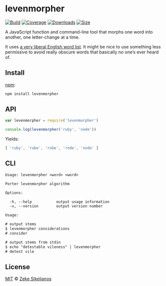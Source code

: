 # levenmorpher

[![Build][build-badge]][build]
[![Coverage][coverage-badge]][coverage]
[![Downloads][downloads-badge]][downloads]
[![Size][size-badge]][size]

A JavaScript function and command-line tool that morphs one word into another,
one letter-change at a time.

It uses [a very liberal English word list][list].
It might be nice to use something less permissive to avoid really obscure words
that basically no one’s ever heard of.

## Install

[npm][]:

```bash
npm install levenmorpher
```

## API

```js
var levenmorpher = require('levenmorpher')

console.log(levenmorpher('ruby', 'node'))
```

Yields:

```js
[ 'ruby', 'rube', 'robe', 'rode', 'node' ]
```

## CLI

```txt
Usage: levenmorpher <word> <word>

Porter levenmorpher algorithm

Options:

  -h, --help           output usage information
  -v, --version        output version number

Usage:

# output stems
$ levenmorpher considerations
# consider

# output stems from stdin
$ echo "detestable vileness" | levenmorpher
# detest vile
```

## License

[MIT][license] © [Zeke Sikelianos][author]

<!-- Definitions -->

[build-badge]: https://img.shields.io/travis/words/levenmorpher.svg

[build]: https://travis-ci.org/words/levenmorpher

[coverage-badge]: https://img.shields.io/codecov/c/github/words/levenmorpher.svg

[coverage]: https://codecov.io/github/words/levenmorpher

[downloads-badge]: https://img.shields.io/npm/dm/levenmorpher.svg

[downloads]: https://www.npmjs.com/package/levenmorpher

[size-badge]: https://img.shields.io/bundlephobia/minzip/levenmorpher.svg

[size]: https://bundlephobia.com/result?p=levenmorpher

[license]: license

[author]: http://zeke.sikelianos.com

[npm]: https://www.npmjs.com

[list]: https://www.npmjs.org/package/an-array-of-english-words
